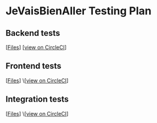 # JeVaisBienAller Testing Plan

## Backend tests
\[[Files](https://github.com/SOEN-390-Team-20/Team-20-SOEN-390/tree/main/tests)\] \[[view on CircleCI](https://app.circleci.com/pipelines/github/SOEN-390-Team-20/Team-20-SOEN-390/201/workflows/7e55f7ac-6b90-4ee8-b639-13874cbfd3f5/jobs/405)]

## Frontend tests
\[[Files](https://github.com/SOEN-390-Team-20/Team-20-SOEN-390/tree/main/client/src/views/__test__)] \[[view on CircleCI](https://app.circleci.com/pipelines/github/SOEN-390-Team-20/Team-20-SOEN-390/201/workflows/955e87c7-de6f-454d-bd8d-bdacb953a07d/jobs/402)]

## Integration tests
\[[Files](https://github.com/SOEN-390-Team-20/Team-20-SOEN-390/tree/main/client/src/views/__test__)] \[[view on CircleCI](https://app.circleci.com/pipelines/github/SOEN-390-Team-20/Team-20-SOEN-390/201/workflows/7e55f7ac-6b90-4ee8-b639-13874cbfd3f5/jobs/406)]

